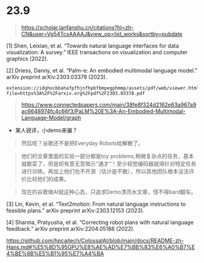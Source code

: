 # 23.9
> https://scholar.lanfanshu.cn/citations?hl=zh-CN&user=Vg54TcsAAAAJ&view_op=list_works&sortby=pubdate

[1] Shen, Leixian, et al. “Towards natural language interfaces for data visualization: A survey.” IEEE transactions on visualization and computer graphics (2022).

[2] Driess, Danny, et al. “Palm-e: An embodied multimodal language model.” arXiv preprint arXiv:2303.03378 (2023).

    extension://idghocbbahafpfhjnfhpbfbmpegphmmp/assets/pdf/web/viewer.html?file=https%3A%2F%2Farxiv.org%2Fpdf%2F2303.03378.pdf
> https://www.connectedpapers.com/main/38fe8f324d2162e63a967a9ac6648974fc4c66f3/PaLM%20E%3A-An-Embodied-Multimodal-Language-Model/graph

- 某人锐评，小demo来骗？

> 然后呢？谷歌还不是把Everyday Robots给解散了。

> 他们的文章里面的实验一部分都是toy problems,稍微复杂点的任务，基本就歇菜了，但是却有意无意暗示“通才”！至少视觉编码器就得针对特定任务进行训练。再加上他们也不开源（估计是不敢），所以其他团队根本没法评价比较他们的成果。

> 现在的谷歌做AI就这种心态，只追求Demo漂亮水文章，怪不得bard翻车。



[3] Lin, Kevin, et al. “Text2motion: From natural language instructions to feasible plans.” arXiv preprint arXiv:2303.12153 (2023).

[4] Sharma, Pratyusha, et al. “Correcting robot plans with natural language feedback.” arXiv preprint arXiv:2204.05186 (2022). 



https://github.com/hpcaitech/ColossalAI/blob/main/docs/README-zh-Hans.md#%E5%8D%95GPU%E8%AE%AD%E7%BB%83%E6%A0%B7%E4%BE%8B%E5%B1%95%E7%A4%BA
